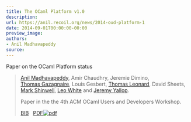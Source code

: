 ```yaml
---
title: The OCaml Platform v1.0
description:
url: https://anil.recoil.org/news/2014-oud-platform-1
date: 2014-09-01T00:00:00-00:00
preview_image:
authors:
- Anil Madhavapeddy
source:
---
```


<p>Paper on the OCaml Platform status</p>

<blockquote class="paper noquote">
  <div class="paper-info">
  
  <p><a href="https://anil.recoil.org"><span style="text-wrap:nowrap">Anil Madhavapeddy</span></a>, <span class="author"><span style="text-wrap:nowrap">Amir Chaudhry</span></span>, <span class="author"><span style="text-wrap:nowrap">Jeremie Dimino</span></span>, <a href="https://github.com/samoht"><span style="text-wrap:nowrap">Thomas Gazagnaire</span></a>, <span class="author"><span style="text-wrap:nowrap">Louis Gesbert</span></span>, <a href="https://github.com/https://roscidus.com"><span style="text-wrap:nowrap">Thomas Leonard</span></a>, <span class="author"><span style="text-wrap:nowrap">David Sheets</span></span>, <a href="https://github.com/mshinwell"><span style="text-wrap:nowrap">Mark Shinwell</span></a>, <a href="https://github.com/lpw25"><span style="text-wrap:nowrap">Leo White</span></a> and <a href="https://www.cst.cam.ac.uk/people/jdy22"><span style="text-wrap:nowrap">Jeremy Yallop</span></a>.</p>
  <p>Paper in the the 4th ACM OCaml Users and Developers Workshop.</p>
  <p><a href="https://anil.recoil.org/papers/2014-oud-platform.bib">BIB</a>
 &nbsp; <a href="https://anil.recoil.org/papers/2014-oud-platform.pdf"><span class="nobreak">PDF<img src="https://anil.recoil.org/assets/pdf.svg" alt="pdf" class="inline-icon"></span></a>
</p>
  </div>
</blockquote>




